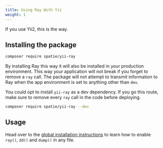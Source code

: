 ```yaml
---
title: Using Ray With Yii
weight: 1
---
```


If you use Yii2, this is the way.

## Installing the package

```bash
composer require spatie/yii-ray
```

By installing Ray this way it will also be installed in your production environment. This way your application will not break if you forget to remove a `ray` call.  The package will not attempt to transmit information to Ray when the app environment is set to anything other than `dev`.

You could opt to install `yii-ray` as a dev dependency. If you go this route, make sure to remove every `ray` call in the code before deploying.

```bash
composer require spatie/yii-ray --dev
```

## Usage

Head over to the [global installation instructions](/docs/php/vanilla-php/installation#global-installation) to learn how to enable `ray()`, `dd()` and `dump()` in any file.
